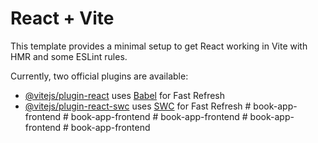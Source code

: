 # React + Vite

This template provides a minimal setup to get React working in Vite with HMR and some ESLint rules.

Currently, two official plugins are available:

- [@vitejs/plugin-react](https://github.com/vitejs/vite-plugin-react/blob/main/packages/plugin-react/README.md) uses [Babel](https://babeljs.io/) for Fast Refresh
- [@vitejs/plugin-react-swc](https://github.com/vitejs/vite-plugin-react-swc) uses [SWC](https://swc.rs/) for Fast Refresh
#   b o o k - a p p - f r o n t e n d  
 #   b o o k - a p p - f r o n t e n d  
 #   b o o k - a p p - f r o n t e n d  
 #   b o o k - a p p - f r o n t e n d  
 #   b o o k - a p p - f r o n t e n d  
 